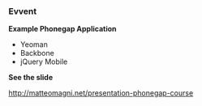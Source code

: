 ### Evvent ###
__Example Phonegap Application__

 * Yeoman
 * Backbone
 * jQuery Mobile


**See the slide**

http://matteomagni.net/presentation-phonegap-course

